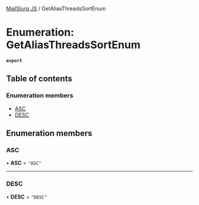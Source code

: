 [MailSlurp JS](../README.md) / GetAliasThreadsSortEnum

# Enumeration: GetAliasThreadsSortEnum

**`export`**

## Table of contents

### Enumeration members

- [ASC](GetAliasThreadsSortEnum.md#asc)
- [DESC](GetAliasThreadsSortEnum.md#desc)

## Enumeration members

### ASC

• **ASC** = `"ASC"`

___

### DESC

• **DESC** = `"DESC"`

